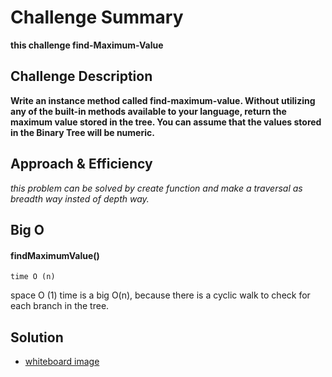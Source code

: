 # Challenge Summary

**this challenge find-Maximum-Value**

## Challenge Description

**Write an instance method called find-maximum-value. Without utilizing any of the built-in methods available to your language, return the maximum value stored in the tree. You can assume that the values stored in the Binary Tree will be numeric.**

## Approach & Efficiency
_this problem can be solved by create function and make a traversal as breadth way insted of depth way._

## Big O
   #### findMaximumValue()
    time O (n)
   space O (1)
time is a big O(n), because there is a cyclic walk to check for each branch in the tree.
## Solution
- [whiteboard image](assets/find-max-value-tree.jpg.jpg)